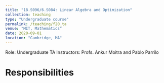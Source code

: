 ```yaml
---
title: "18.S096/6.S084: Linear Algebra and Optimization"
collection: teaching
type: "Undergraduate course"
permalink: /teaching/f20_ta
venue: "MIT, Mathematics"
date: 2020-09-01
location: "Cambridge, MA"
---
```


Role: Undergraduate TA
Instructors: Profs. Ankur Moitra and Pablo Parrilo

Responsibilities
===
